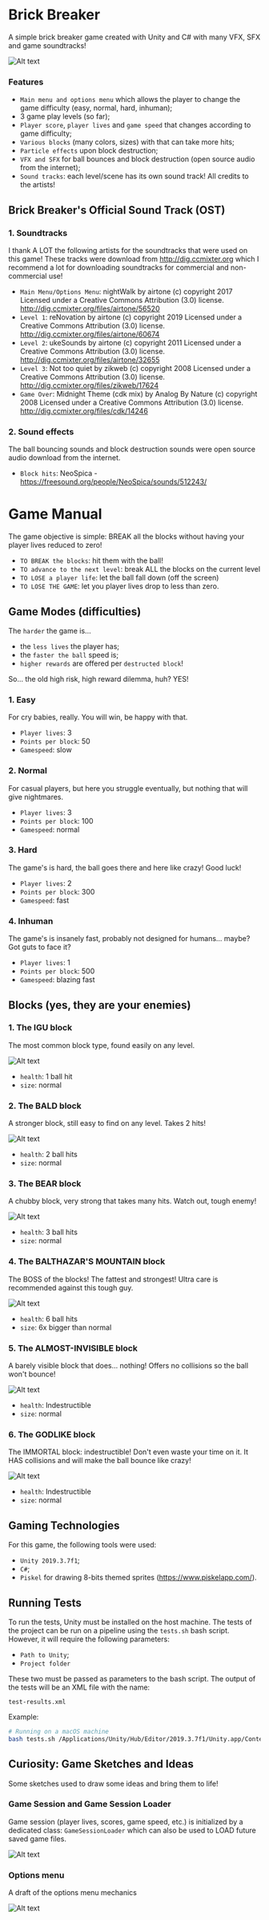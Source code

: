 # Brick Breaker

A simple brick breaker game created with Unity and C# with many VFX, SFX and game soundtracks!

![Alt text](Docs/GameplayDemo.gif)

### Features

* `Main menu and options menu` which allows the player to change the game difficulty (easy, normal, hard, inhuman);
* 3 game play levels (so far);
* `Player score`, `player lives` and `game speed` that changes according to game difficulty;
* `Various blocks` (many colors, sizes) with that can take more hits;
* `Particle effects` upon block destruction;
* `VFX and SFX` for ball bounces and block destruction (open source audio from the internet);
* `Sound tracks`: each level/scene has its own sound track! All credits to the artists!

## Brick Breaker's Official Sound Track (OST)

### 1. Soundtracks

I thank A LOT the following artists for the soundtracks that were used on this game! These tracks were download from http://dig.ccmixter.org
which I recommend a lot for downloading soundtracks for commercial and non-commercial use! 

- `Main Menu/Options Menu`: nightWalk by airtone (c) copyright 2017 Licensed under a Creative Commons Attribution (3.0) license. http://dig.ccmixter.org/files/airtone/56520 
- `Level 1`: reNovation by airtone (c) copyright 2019 Licensed under a Creative Commons Attribution (3.0) license. http://dig.ccmixter.org/files/airtone/60674  
- `Level 2`: ukeSounds by airtone (c) copyright 2011 Licensed under a Creative Commons Attribution (3.0) license. http://dig.ccmixter.org/files/airtone/32655 
- `Level 3`: Not too quiet by zikweb (c) copyright 2008 Licensed under a Creative Commons Attribution (3.0) license. http://dig.ccmixter.org/files/zikweb/17624  
- `Game Over`: Midnight Theme (cdk mix) by Analog By Nature (c) copyright 2008 Licensed under a Creative Commons Attribution (3.0) license. http://dig.ccmixter.org/files/cdk/14246 

### 2. Sound effects

The ball bouncing sounds and block destruction sounds were open source audio download from the internet.

- `Block hits`: NeoSpica - https://freesound.org/people/NeoSpica/sounds/512243/

# Game Manual

The game objective is simple: BREAK all the blocks without having your player lives reduced to zero!

- `TO BREAK the blocks`: hit them with the ball!
- `TO advance to the next level`: break ALL the blocks on the current level
- `TO LOSE a player life`: let the ball fall down (off the screen)
- `TO LOSE THE GAME`: let you player lives drop to less than zero.

## Game Modes (difficulties)

The `harder` the game is... 

- the `less lives` the player has;
- the `faster the ball` speed is;
- `higher rewards` are offered per `destructed block`!

So... the old high risk, high reward dilemma, huh? YES! 

### 1. Easy

For cry babies, really. You will win, be happy with that.

- `Player lives`: 3
- `Points per block`: 50
- `Gamespeed`: slow

### 2. Normal

For casual players, but here you struggle eventually, but nothing that will give nightmares. 

- `Player lives`: 3
- `Points per block`: 100
- `Gamespeed`: normal

### 3. Hard

The game's is hard, the ball goes there and here like crazy! Good luck!

- `Player lives`: 2
- `Points per block`: 300
- `Gamespeed`: fast

### 4. Inhuman

The game's is insanely fast, probably not designed for humans... maybe? Got guts to face it?

- `Player lives`: 1
- `Points per block`: 500
- `Gamespeed`: blazing fast

## Blocks (yes, they are your enemies)

 ### 1. The IGU block
 
The most common block type, found easily on any level.
 
 ![Alt text](Docs/Blocks/Green.png) 
- `health`: 1 ball hit
- `size`: normal

 ### 2. The BALD block
 
A stronger block, still easy to find on any level. Takes 2 hits!
 
 ![Alt text](Docs/Blocks/Yellow.png)
 - `health`: 2 ball hits
 - `size`: normal

 ### 3. The BEAR block
 
A chubby block, very strong that takes many hits. Watch out, tough enemy!
 
 ![Alt text](Docs/Blocks/Orange.png)
 - `health`: 3 ball hits
 - `size`: normal
 
 ### 4. The BALTHAZAR'S MOUNTAIN block
  
The BOSS of the blocks! The fattest and strongest! Ultra care is recommended against this tough guy.
  
 ![Alt text](Docs/Blocks/Red.png)
  - `health`: 6 ball hits 
  - `size`: 6x bigger than normal
  
### 5. The ALMOST-INVISIBLE block

A barely visible block that does... nothing! Offers no collisions so the ball won't bounce!
  
![Alt text](Docs/Blocks/YellowTransparent.png)
- `health`: Indestructible
- `size`: normal
  
### 6. The GODLIKE block

The IMMORTAL block: indestructible! Don't even waste your time on it. It HAS collisions and will make the ball bounce like crazy!
  
![Alt text](Docs/Blocks/Black.png)
- `health`: Indestructible
- `size`: normal

## Gaming Technologies

For this game, the following tools were used:

- `Unity 2019.3.7f1`;
- `C#`;
- `Piskel` for drawing 8-bits themed sprites (https://www.piskelapp.com/).

## Running Tests

To run the tests, Unity must be installed on the host machine. The tests of the project can be run on a pipeline 
using the `tests.sh` bash script. However, it will require the following parameters:

- `Path to Unity`;
- `Project folder`

These two must be passed as parameters to the bash script. The output of the tests will be an XML file with the name:

`test-results.xml`

Example:

```bash
# Running on a macOS machine
bash tests.sh /Applications/Unity/Hub/Editor/2019.3.7f1/Unity.app/Contents/MacOS/Unity ~/Documents/git/brick-breaker
```

## Curiosity: Game Sketches and Ideas

Some sketches used to draw some ideas and bring them to life!

### Game Session and Game Session Loader

Game session (player lives, scores, game speed, etc.) is initialized by a dedicated class: `GameSessionLoader`
which can also be used to LOAD future saved game files. 

![Alt text](Docs/Sketches/SketchGameSession.png)

### Options menu

A draft of the options menu mechanics

![Alt text](Docs/Sketches/SketchOptionsMenu.png)
